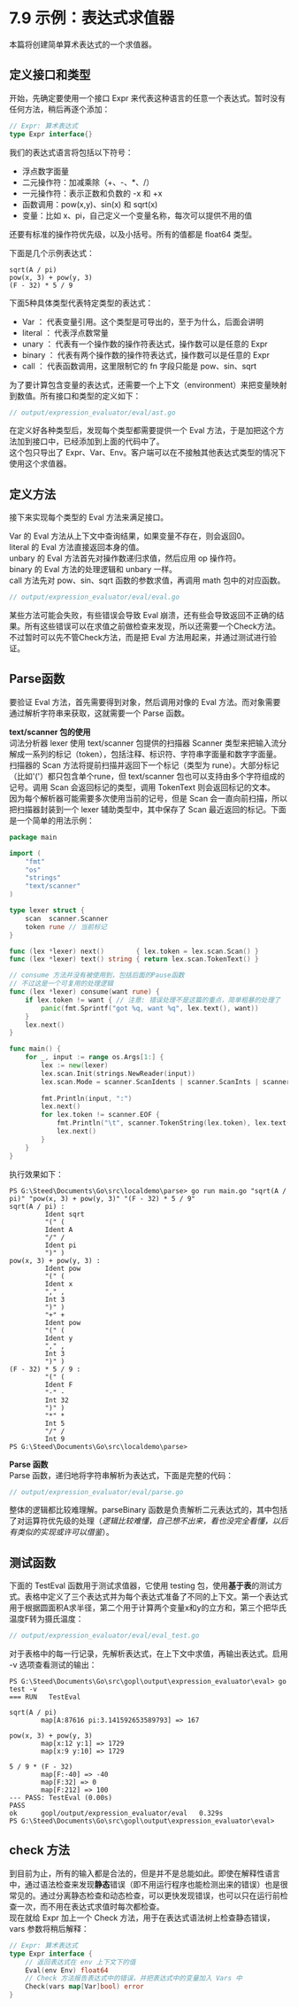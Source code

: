 # 7.9 示例：表达式求值器
本篇将创建简单算术表达式的一个求值器。  

## 定义接口和类型
开始，先确定要使用一个接口 Expr 来代表这种语言的任意一个表达式。暂时没有任何方法，稍后再逐个添加：
```go
// Expr: 算术表达式
type Expr interface{}
```

我们的表达式语言将包括以下符号：
+ 浮点数字面量
+ 二元操作符：加减乘除（\+、\-、\*、\/）
+ 一元操作符：表示正数和负数的 \-x 和 \+x
+ 函数调用：pow(x,y)、sin(x) 和 sqrt(x)
+ 变量：比如 x、pi，自己定义一个变量名称，每次可以提供不用的值

还要有标准的操作符优先级，以及小括号。所有的值都是 float64 类型。  

下面是几个示例表达式：
```
sqrt(A / pi)
pow(x, 3) + pow(y, 3)
(F - 32) * 5 / 9
```

下面5种具体类型代表特定类型的表达式：
+ Var ： 代表变量引用。这个类型是可导出的，至于为什么，后面会讲明
+ literal ： 代表浮点数常量
+ unary ： 代表有一个操作数的操作符表达式，操作数可以是任意的 Expr
+ binary ： 代表有两个操作数的操作符表达式，操作数可以是任意的 Expr
+ call ： 代表函数调用，这里限制它的 fn 字段只能是 pow、sin、sqrt

为了要计算包含变量的表达式，还需要一个上下文（environment）来把变量映射到数值。所有接口和类型的定义如下：
```go
// output/expression_evaluator/eval/ast.go
```
在定义好各种类型后，发现每个类型都需要提供一个 Eval 方法，于是加把这个方法加到接口中，已经添加到上面的代码中了。  
这个包只导出了 Expr、Var、Env。客户端可以在不接触其他表达式类型的情况下使用这个求值器。  

## 定义方法
接下来实现每个类型的 Eval 方法来满足接口。  

Var 的 Eval 方法从上下文中查询结果，如果变量不存在，则会返回0。  
literal 的 Eval 方法直接返回本身的值。  
unbary 的 Eval 方法首先对操作数递归求值，然后应用 op 操作符。  
binary 的 Eval 方法的处理逻辑和 unbary 一样。  
call 方法先对 pow、sin、sqrt 函数的参数求值，再调用 math 包中的对应函数。  
```go
// output/expression_evaluator/eval/eval.go
```

某些方法可能会失败，有些错误会导致 Eval 崩溃，还有些会导致返回不正确的结果。所有这些错误可以在求值之前做检查来发现，所以还需要一个Check方法。不过暂时可以先不管Check方法，而是把 Eval 方法用起来，并通过测试进行验证。  

## Parse函数
要验证 Eval 方法，首先需要得到对象，然后调用对像的 Eval 方法。而对象需要通过解析字符串来获取，这就需要一个 Parse 函数。  

**text\/scanner 包的使用**  
词法分析器 lexer 使用 text\/scanner 包提供的扫描器 Scanner 类型来把输入流分解成一系列的标记（token），包括注释、标识符、字符串字面量和数字字面量。扫描器的 Scan 方法将提前扫描并返回下一个标记（类型为 rune）。大部分标记（比如'('）都只包含单个rune，但 text\/scanner 包也可以支持由多个字符组成的记号。调用 Scan 会返回标记的类型，调用 TokenText 则会返回标记的文本。  
因为每个解析器可能需要多次使用当前的记号，但是 Scan 会一直向前扫描，所以把扫描器封装到一个 lexer 辅助类型中，其中保存了 Scan 最近返回的标记。下面是一个简单的用法示例：
```go
package main

import (
	"fmt"
	"os"
	"strings"
	"text/scanner"
)

type lexer struct {
	scan  scanner.Scanner
	token rune // 当前标记
}

func (lex *lexer) next()        { lex.token = lex.scan.Scan() }
func (lex *lexer) text() string { return lex.scan.TokenText() }

// consume 方法并没有被使用到，包括后面的Pause函数
// 不过这是一个可复用的处理逻辑
func (lex *lexer) consume(want rune) {
	if lex.token != want { // 注意: 错误处理不是这篇的重点，简单粗暴的处理了
		panic(fmt.Sprintf("got %q, want %q", lex.text(), want))
	}
	lex.next()
}

func main() {
	for _, input := range os.Args[1:] {
		lex := new(lexer)
		lex.scan.Init(strings.NewReader(input))
		lex.scan.Mode = scanner.ScanIdents | scanner.ScanInts | scanner.ScanFloats
	
		fmt.Println(input, ":")
		lex.next()
		for lex.token != scanner.EOF {
			fmt.Println("\t", scanner.TokenString(lex.token), lex.text())
			lex.next()
		}
	}
}
```

执行效果如下：
```
PS G:\Steed\Documents\Go\src\localdemo\parse> go run main.go "sqrt(A / pi)" "pow(x, 3) + pow(y, 3)" "(F - 32) * 5 / 9"
sqrt(A / pi) :
         Ident sqrt
         "(" (
         Ident A
         "/" /
         Ident pi
         ")" )
pow(x, 3) + pow(y, 3) :
         Ident pow
         "(" (
         Ident x
         "," ,
         Int 3
         ")" )
         "+" +
         Ident pow
         "(" (
         Ident y
         "," ,
         Int 3
         ")" )
(F - 32) * 5 / 9 :
         "(" (
         Ident F
         "-" -
         Int 32
         ")" )
         "*" *
         Int 5
         "/" /
         Int 9
PS G:\Steed\Documents\Go\src\localdemo\parse>
```

**Parse 函数**  
Parse 函数，递归地将字符串解析为表达式，下面是完整的代码：
```go
// output/expression_evaluator/eval/parse.go
```
整体的逻辑都比较难理解。parseBinary 函数是负责解析二元表达式的，其中包括了对运算符优先级的处理（*逻辑比较难懂，自己想不出来，看也没完全看懂，以后有类似的实现或许可以借鉴*）。  

## 测试函数
下面的 TestEval 函数用于测试求值器，它使用 testing 包，使用**基于表**的测试方式。表格中定义了三个表达式并为每个表达式准备了不同的上下文。第一个表达式用于根据圆面积A求半径，第二个用于计算两个变量x和y的立方和，第三个把华氏温度F转为摄氏温度：
```go
// output/expression_evaluator/eval/eval_test.go
```
对于表格中的每一行记录，先解析表达式，在上下文中求值，再输出表达式。启用 \-v 选项查看测试的输出：
```
PS G:\Steed\Documents\Go\src\gopl\output\expression_evaluator\eval> go test -v
=== RUN   TestEval

sqrt(A / pi)
        map[A:87616 pi:3.141592653589793] => 167

pow(x, 3) + pow(y, 3)
        map[x:12 y:1] => 1729
        map[x:9 y:10] => 1729

5 / 9 * (F - 32)
        map[F:-40] => -40
        map[F:32] => 0
        map[F:212] => 100
--- PASS: TestEval (0.00s)
PASS
ok      gopl/output/expression_evaluator/eval   0.329s
PS G:\Steed\Documents\Go\src\gopl\output\expression_evaluator\eval>
```

## check 方法
到目前为止，所有的输入都是合法的，但是并不是总能如此。即使在解释性语言中，通过语法检查来发现**静态**错误（即不用运行程序也能检测出来的错误）也是很常见的。通过分离静态检查和动态检查，可以更快发现错误，也可以只在运行前检查一次，而不用在表达式求值时每次都检查。  
现在就给 Expr 加上一个 Check 方法，用于在表达式语法树上检查静态错误，vars 参数将稍后解释：
```go
// Expr: 算术表达式
type Expr interface {
	// 返回表达式在 env 上下文下的值
	Eval(env Env) float64
	// Check 方法报告表达式中的错误，并把表达式中的变量加入 Vars 中
	Check(vars map[Var]bool) error
}
```